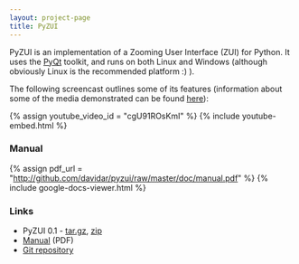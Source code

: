 ```yaml
---
layout: project-page
title: PyZUI
---
```


PyZUI is an implementation of a Zooming User Interface (ZUI) for Python. It uses the [PyQt][1] toolkit, and runs on both Linux and Windows (although obviously Linux is the recommended platform :) ).

The following screencast outlines some of its features (information about some of the media demonstrated can be found [here][3]):

{% assign youtube_video_id = "cgU91ROsKmI" %}
{% include youtube-embed.html %}

### Manual

{% assign pdf_url = "http://github.com/davidar/pyzui/raw/master/doc/manual.pdf" %}
{% include google-docs-viewer.html %}

### Links

 * PyZUI 0.1 - [tar.gz][4], [zip][5]
 * [Manual][2] (PDF)
 * [Git repository][6]

 [1]: http://riverbankcomputing.co.uk/software/pyqt/intro
 [2]: http://github.com/davidar/pyzui/raw/master/doc/manual.pdf
 [3]: http://github.com/davidar/pyzui/tree/master/demo/
 [4]: http://pyzui.googlecode.com/files/pyzui-0.1.tar.gz
 [5]: http://pyzui.googlecode.com/files/pyzui-0.1.zip
 [6]: http://github.com/davidar/pyzui
